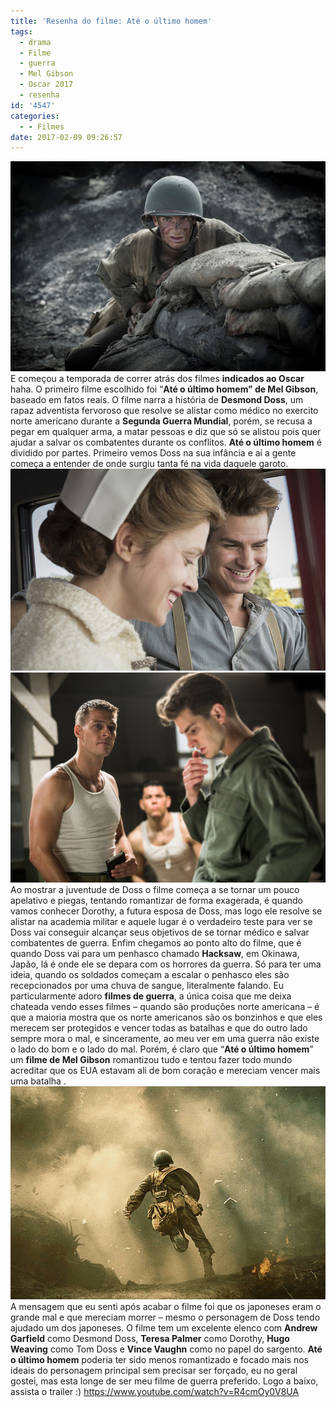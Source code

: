 ```yaml
---
title: 'Resenha do filme: Até o último homem'
tags:
  - drama
  - Filme
  - guerra
  - Mel Gibson
  - Oscar 2017
  - resenha
id: '4547'
categories:
  - - Filmes
date: 2017-02-09 09:26:57
---
```


![Andrew Garfield - Hacksaw](/images/2017/02/film-Hacksaw.jpg) E começou a temporada de correr atrás dos filmes **indicados ao Oscar** haha. O primeiro filme escolhido foi “**Até o último homem” de Mel Gibson**, baseado em fatos reais. O filme narra a história de **Desmond Doss**, um rapaz adventista fervoroso que resolve se alistar como médico no exercito norte americano durante a **Segunda Guerra Mundial**, porém, se recusa a pegar em qualquer arma, a matar pessoas e diz que só se alistou pois quer ajudar a salvar os combatentes durante os conflitos. **Até o último homem** é dividido por partes. Primeiro vemos Doss na sua infância e aí a gente começa a entender de onde surgiu tanta fé na vida daquele garoto. ![resenha filme - até o último homem](/images/2017/02/ATE-O-ULTIMO-HOMEM-cenas-do-filme.jpg) ![filme - até o último homem](/images/2017/02/filme-até-o-último-homem.jpg) Ao mostrar a juventude de Doss o filme começa a se tornar um pouco apelativo e piegas, tentando romantizar de forma exagerada, é quando vamos conhecer Dorothy, a futura esposa de Doss, mas logo ele resolve se alistar na academia militar e aquele lugar é o verdadeiro teste para ver se Doss vai conseguir alcançar seus objetivos de se tornar médico e salvar combatentes de guerra. Enfim chegamos ao ponto alto do filme, que é quando Doss vai para um penhasco chamado **Hacksaw**, em Okinawa, Japão, lá é onde ele se depara com os horrores da guerra. Só para ter uma ideia, quando os soldados começam a escalar o penhasco eles são recepcionados por uma chuva de sangue, literalmente falando. Eu particularmente adoro **filmes de guerra**, a única coisa que me deixa chateada vendo esses filmes – quando são produções norte americana – é que a maioria mostra que os norte americanos são os bonzinhos e que eles merecem ser protegidos e vencer todas as batalhas e que do outro lado sempre mora o mal, e sinceramente, ao meu ver em uma guerra não existe o lado do bom e o lado do mal. Porém, é claro que “**Até o último homem**” um **filme de Mel Gibson** romantizou tudo e tentou fazer todo mundo acreditar que os EUA estavam ali de bom coração e mereciam vencer mais uma batalha . ![cena - até o último homem](/images/2017/02/Hacksaw-destaque.jpg) A mensagem que eu senti após acabar o filme foi que os japoneses eram o grande mal e que mereciam morrer – mesmo o personagem de Doss tendo ajudado um dos japoneses. O filme tem um excelente elenco com **Andrew Garfield** como Desmond Doss, **Teresa Palmer** como Dorothy, **Hugo Weaving** como Tom Doss e **Vince Vaughn** como no papel do sargento. **Até o último homem** poderia ter sido menos romantizado e focado mais nos ideais do personagem principal sem precisar ser forçado, eu no geral gostei, mas esta longe de ser meu filme de guerra preferido. Logo a baixo, assista o trailer :) https://www.youtube.com/watch?v=R4cmOy0V8UA
